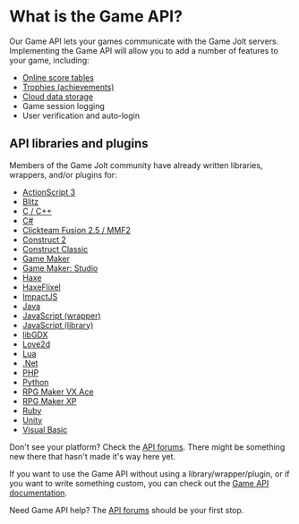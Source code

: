 # What is the Game API?

Our Game API lets your games communicate with the Game Jolt servers. Implementing the Game API will allow you to add a number of features to your game, including:

- [Online score tables](https://gamejolt.com/help/dev-scoreboards)
- [Trophies (achievements)](https://gamejolt.com/help/dev-trophies)
- [Cloud data storage](https://gamejolt.com/help/dev-data-storage)
- Game session logging
- User verification and auto-login

## API libraries and plugins

Members of the Game Jolt community have already written libraries, wrappers, and/or plugins for:

- [ActionScript 3](https://gamejolt.com/games/actionscript-3-api/8922)
- [Blitz](https://gamejolt.com/games/gamejoltapi-blitzmax/9840)
- [C / C++](https://gamejolt.com/games/game-jolt-api-c-library/15490)
- [C#](https://gamejolt.com/community/forums/topics/c-api/1285/)
- [Clickteam Fusion 2.5 / MMF2](https://gamejolt.com/games/clickteam-fusion-2-5-mmf2-gamejoltapi/27301)
- [Construct 2](https://gamejolt.com/games/construct-2-api-demo/22058)
- [Construct Classic](https://gamejolt.com/community/forums/topics/construct-plugin/242/)
- [Game Maker](https://gamejolt.com/games/gamemaker-game-jolt-api/8710)
- [Game Maker: Studio](https://gamejolt.com/games/gamejolt-achievement-api-for-gamemaker-studio/11689)
- [Haxe](https://gamejolt.com/community/forums/topics/haxe-gamejolt-api/2076/)
- [HaxeFlixel](https://gamejolt.com/community/forums/topics/haxe-and-haxeflixel-api-integration-updated/2604/)
- [ImpactJS](https://gamejolt.com/community/forums/topics/impactjs-gamejolt-api-integration-plugin/2731/)
- [Java](https://gamejolt.com/community/forums/topics/java-api/239/)
- [JavaScript (wrapper)](https://gamejolt.com/community/forums/topics/javascript-api/5651/)
- [JavaScript (library)](https://gamejolt.com/games/game-jolt-api-js-library/22948)
- [libGDX](https://gamejolt.com/community/forums/topics/game-jolt-api-for-libgdx-experimental/4704/)
- [Love2d](https://gamejolt.com/community/forums/topics/gamejolt-api-for-a-simple-love2d-game/3496)
- [Lua](https://gamejolt.com/community/forums/topics/lua-gamejolt-api/5955/)
- [.Net](https://gamejolt.com/games/joltnet-net-gamejolt-api/23244)
- [PHP](https://gamejolt.com/community/forums/topics/php-api/266/)
- [Python](https://gamejolt.com/community/forums/topics/python-module-for-gjapi/1414/)
- [RPG Maker VX Ace](https://gamejolt.com/games/gamejolt-achievement-api-for-rpg-maker-vx-ace/40546)
- [RPG Maker XP](https://gamejolt.com/games/gamejolt-achievement-api-for-rpg-maker-xp/56053)
- [Ruby](https://gamejolt.com/community/forums/topics/gamejoltapi-for-ruby/9401)
- [Unity](https://gamejolt.com/games/unity-api/15887)
- [Visual Basic](https://gamejolt.com/community/forums/topics/visual-basic-game-jolt-api/2874/)

Don't see your platform? Check the [API forums](https://gamejolt.com/community/forums/game-achievements/9/). There might be something new there that hasn't made it's way here yet.

If you want to use the Game API without using a library/wrapper/plugin, or if you want to write something custom, you can check out the [Game API documentation](https://gamejolt.com/game-api/doc).

Need Game API help? The [API forums](https://gamejolt.com/community/forums/game-achievements/9/) should be your first stop.
